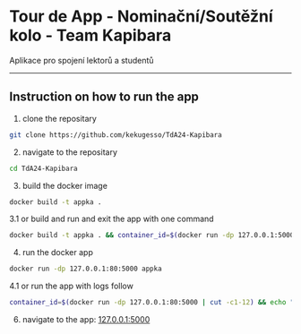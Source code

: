 # Tour de App - Nominační/Soutěžní kolo - Team Kapibara
Aplikace pro spojení lektorů a studentů

----
## Instruction on how to run the app

1. clone the repositary
```bash 
git clone https://github.com/kekugesso/TdA24-Kapibara
```
2. navigate to the repositary
```bash 
cd TdA24-Kapibara
```
3. build the docker image

```bash 
docker build -t appka .
```
3.1 or build and run and exit the app with one command 
```bash 
docker build -t appka . && container_id=$(docker run -dp 127.0.0.1:5000:80 appka | cut -c1-12) && echo "Container ID: $container_id" && (trap 'docker kill $container_id' EXIT; docker logs -f --details $container_id)
```

4. run the docker app
```bash 
docker run -dp 127.0.0.1:80:5000 appka
```
4.1 or run the app with logs follow
```bash 
container_id=$(docker run -dp 127.0.0.1:80:5000 | cut -c1-12) && echo "Container ID: $container_id" && docker logs -f --details $container_id
```
6. navigate to the app: 
    [127.0.0.1:5000](127.0.0.1:5000)
